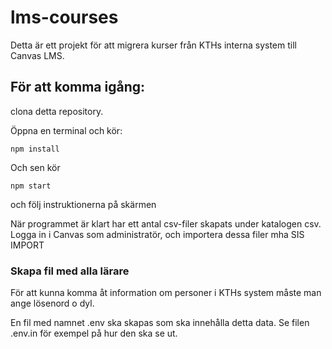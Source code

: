 # lms-courses
Detta är ett projekt för att migrera kurser från KTHs interna system till Canvas LMS.

## För att komma igång:

clona detta repository.

Öppna en terminal och kör:

```npm install```

Och sen kör

```npm start```

och följ instruktionerna på skärmen

När programmet är klart har ett antal csv-filer skapats under katalogen csv.
Logga in i Canvas som administratör, och importera dessa filer mha SIS IMPORT

### Skapa fil med alla lärare
För att kunna komma åt information om personer i KTHs system måste man ange lösenord o dyl.

En fil med namnet .env ska skapas som ska innehålla detta data. Se filen .env.in för exempel på hur den ska se ut.


